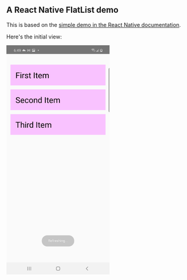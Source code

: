 ## A React Native FlatList demo

This is based on the [simple demo in the React Native documentation](https://reactnative.dev/docs/flatlist).

Here's the initial view:

<img src="https://github.com/fullStackOasis/react-native-scrollable-flatlist/raw/main/init.png" height="600"/>